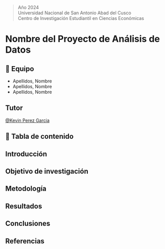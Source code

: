 > Año 2024 <br>
Universidad Nacional de San Antonio Abad del Cusco <br>
Centro de Investigación Estudiantil en Ciencias Económicas

# Nombre del Proyecto de Análisis de Datos

## 👥 Equipo

- Apellidos, Nombre
- Apellidos, Nombre
- Apellidos, Nombre

## Tutor

[@Kevin Perez Garcia](https://kevinperezgarcia.my.canva.site/tarjeta-presentacion)

## 📌 Tabla de contenido

## Introducción

## Objetivo de investigación

## Metodología

## Resultados

## Conclusiones

## Referencias